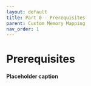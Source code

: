 ```yaml
---
layout: default
title: Part 0 - Prerequisites
parent: Custom Memory Mapping
nav_order: 1
---
```


# Prerequisites
#### Placeholder caption

